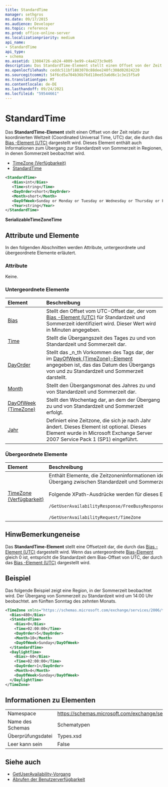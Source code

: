 ```yaml
---
title: StandardTime
manager: sethgros
ms.date: 09/17/2015
ms.audience: Developer
ms.topic: reference
ms.prod: office-online-server
ms.localizationpriority: medium
api_name:
- StandardTime
api_type:
- schema
ms.assetid: 13084726-ab24-4009-be99-c4a4273c9e05
description: Das StandardTime-Element stellt einen Offset von der Zeit relativ zur koordinierten Weltzeit (Coordinated Universal Time, UTC) dar, die durch das Bias -Element (UTC) dargestellt wird. Dieses Element enthält auch Informationen zum Übergang zur Standardzeit von Sommerzeit in Regionen, in denen Sommerzeit beobachtet wird.
ms.openlocfilehash: ceddc511bf1883078c88dee240fc308d02024220
ms.sourcegitcommit: 54f6cd5a704b36b76d110ee53a6d6c1c3e15f5a9
ms.translationtype: MT
ms.contentlocale: de-DE
ms.lasthandoff: 09/24/2021
ms.locfileid: "59544661"
---
```

# <a name="standardtime"></a>StandardTime

Das **StandardTime-Element** stellt einen Offset von der Zeit relativ zur koordinierten Weltzeit (Coordinated Universal Time, UTC) dar, die durch das [Bias -Element (UTC)](bias-utc.md) dargestellt wird. Dieses Element enthält auch Informationen zum Übergang zur Standardzeit von Sommerzeit in Regionen, in denen Sommerzeit beobachtet wird. 
  
- [TimeZone (Verfügbarkeit)](timezone-availability.md)
- [StandardTime](standardtime.md)
  
```xml
<StandardTime>
   <Bias>int</Bias>
   <Time>string</Time>
   <DayOrder>short</DayOrder>
   <Month>short</Month>
   <DayOfWeek>Sunday or Monday or Tuesday or Wednesday or Thursday or Friday or Saturday</DayOfWeek>
   <Year>string</Year>
</StandardTime>
```

 **SerializableTimeZoneTime**
## <a name="attributes-and-elements"></a>Attribute und Elemente

In den folgenden Abschnitten werden Attribute, untergeordnete und übergeordnete Elemente erläutert.
  
### <a name="attributes"></a>Attribute

Keine.
  
### <a name="child-elements"></a>Untergeordnete Elemente

|**Element**|**Beschreibung**|
|:-----|:-----|
|[Bias](bias.md) <br/> |Stellt den Offset vom UTC-Offset dar, der vom [Bias -Element (UTC)](bias-utc.md) für Standardzeit und Sommerzeit identifiziert wird. Dieser Wert wird in Minuten angegeben.  <br/> |
|[Time](time.md) <br/> |Stellt die Übergangszeit des Tages zu und von Standardzeit und Sommerzeit dar.  <br/> |
|[DayOrder](dayorder.md) <br/> |Stellt das _n_th Vorkommen des Tags dar, der im [DayOfWeek (TimeZone)-Element](dayofweek-timezone.md) angegeben ist, das das Datum des Übergangs von und zu Standardzeit und Sommerzeit darstellt.  <br/> |
|[Month](month.md) <br/> |Stellt den Übergangsmonat des Jahres zu und von Standardzeit und Sommerzeit dar.  <br/> |
|[DayOfWeek (TimeZone)](dayofweek-timezone.md) <br/> |Stellt den Wochentag dar, an dem der Übergang zu und von Standardzeit und Sommerzeit erfolgt.  <br/> |
|[Jahr](year.md) <br/> |Definiert eine Zeitzone, die sich je nach Jahr ändert. Dieses Element ist optional. Dieses Element wurde in Microsoft Exchange Server 2007 Service Pack 1 (SP1) eingeführt.  <br/> |
   
### <a name="parent-elements"></a>Übergeordnete Elemente

|**Element**|**Beschreibung**|
|:-----|:-----|
|[TimeZone (Verfügbarkeit)](timezone-availability.md) <br/> | Enthält Elemente, die Zeitzoneninformationen identifizieren. Dieses Element enthält auch Informationen zum Übergang zwischen Standardzeit und Sommerzeit. <br/><br/>Folgende XPath-Ausdrücke werden für dieses Element verwendet: <br/> <br/>  `/GetUserAvailabilityResponse/FreeBusyResponseArray/FreeBusyResponse/FreeBusyView/WorkingHours/TimeZone` <br/> <br/> `/GetUserAvailabilityRequest/TimeZone` <br/> |
   
## <a name="remarks"></a>HinwBemerkungeneise

Das **StandardTime-Element** stellt eine Offsetzeit dar, die durch das [Bias -Element (UTC)](bias-utc.md) dargestellt wird. Wenn das untergeordnete [Bias-Element](bias.md) gleich 0 ist, entspricht die Standardzeit dem Bias-Offset von UTC, der durch das [Bias -Element (UTC)](bias-utc.md) dargestellt wird. 
  
## <a name="example"></a>Beispiel

Das folgende Beispiel zeigt eine Region, in der Sommerzeit beobachtet wird. Der Übergang von Sommerzeit zu Standardzeit wird um 14:00 Uhr beobachtet. am fünften Sonntag des zehnten Monats.
  
```xml
<TimeZone xmlns="https://schemas.microsoft.com/exchange/services/2006/types">
  <Bias>480</Bias>
  <StandardTime>
    <Bias>0</Bias>
    <Time>02:00:00</Time>
    <DayOrder>5</DayOrder>
    <Month>10</Month>
    <DayOfWeek>Sunday</DayOfWeek>
  </StandardTime>
  <DaylightTime>
    <Bias>-60</Bias>
    <Time>02:00:00</Time>
    <DayOrder>1</DayOrder>
    <Month>4</Month>
    <DayOfWeek>Sunday</DayOfWeek>
  </DaylightTime>
</TimeZone>
```

## <a name="element-information"></a>Informationen zu Elementen

|||
|:-----|:-----|
|Namespace  <br/> |https://schemas.microsoft.com/exchange/services/2006/types  <br/> |
|Name des Schemas  <br/> |Schematypen  <br/> |
|Überprüfungsdatei  <br/> |Types.xsd  <br/> |
|Leer kann sein  <br/> |False  <br/> |
   
## <a name="see-also"></a>Siehe auch

- [GetUserAvailability-Vorgang](getuseravailability-operation.md)
- [Abrufen der Benutzerverfügbarkeit](https://msdn.microsoft.com/library/d4133fcb-9b0f-4e6b-aadf-a389da83516a%28Office.15%29.aspx)

